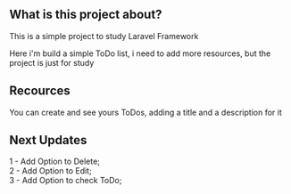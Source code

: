 ## What is this project about?

This is a simple project to study Laravel Framework

Here i'm build a simple ToDo list, i need to add more resources, but the project is just for study

## Recources

You can create and see yours ToDos, adding a title and a description for it

## Next Updates

1 - Add Option to Delete;<br>
2 - Add Option to Edit;<br>
3 - Add Option to check ToDo;<br>
